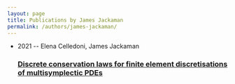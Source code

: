 ```yaml
---
layout: page
title: Publications by James Jackaman
permalink: /authors/james-jackaman/
---
```


<ul class="post-list">
<li><span class='post-meta'>2021 -- Elena Celledoni, James Jackaman</span><h3><a class='post-link' href='../../discrete-conservation-laws-for-finite-element-discretisations-of-multisymplectic-pdes'>Discrete conservation laws for finite element discretisations of multisymplectic PDEs</a></h3></li>

</ul>
